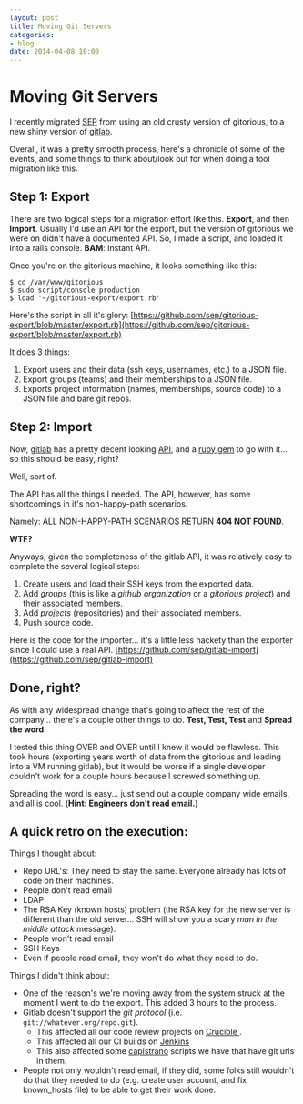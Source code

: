 ```yaml
---
layout: post
title: Moving Git Servers
categories:
- blog
date: 2014-04-08 10:00
---
```

# Moving Git Servers

I recently migrated [SEP](http://www.sep.com) from using an old crusty version of gitorious, to a new shiny version of [gitlab](http://gitlab.com).

Overall, it was a pretty smooth process, here's a chronicle of some of the events, and some things to think about/look out for when doing a tool migration like this.

## Step 1: Export

There are two logical steps for a migration effort like this.  __Export__, and then __Import__.  Usually I'd use an API for the export, but the version of gitorious we were on didn't have a documented API.  So, I made a script, and loaded it into a rails console.  __BAM__: Instant API.

Once you're on the gitorious machine, it looks something like this:

    $ cd /var/www/gitorious
    $ sudo script/console production
    $ load '~/gitorious-export/export.rb'

Here's the script in all it's glory: [https://github.com/sep/gitorious-export/blob/master/export.rb](https://github.com/sep/gitorious-export/blob/master/export.rb)

It does 3 things:

1. Export users and their data (ssh keys, usernames, etc.) to a JSON file.
1. Export groups (teams) and their memberships to a JSON file.
1. Exports project information (names, memberships, source code) to a JSON file and bare git repos.

## Step 2: Import

Now, [gitlab](http://gitlab.com) has a pretty decent looking [API](http://doc.gitlab.com/ce/api/), and a [ruby gem](https://github.com/NARKOZ/gitlab) to go with it... so this should be easy, right?

Well, sort of.

The API has all the things I needed.  The API, however, has some shortcomings in it's non-happy-path scenarios.

Namely: ALL NON-HAPPY-PATH SCENARIOS RETURN __404 NOT FOUND__.

__WTF?__

Anyways, given the completeness of the gitlab API, it was relatively easy to complete the several logical steps:

1. Create users and load their SSH keys from the exported data.
1. Add _groups_ (this is like a _github organization_ or a _gitorious project_) and their associated members.
1. Add _projects_ (repositories) and their associated members.
1. Push source code.

Here is the code for the importer... it's a little less hackety than the exporter since I could use a real API.  [https://github.com/sep/gitlab-import](https://github.com/sep/gitlab-import)

## Done, right?

As with any widespread change that's going to affect the rest of the company... there's a couple other things to do.  __Test, Test, Test__ and __Spread the word__.

I tested this thing OVER and OVER until I knew it would be flawless.  This took hours (exporting years worth of data from the gitorious and loading into a VM running gitlab), but it would be worse if a single developer couldn't work for a couple hours because I screwed something up.

Spreading the word is easy... just send out a couple company wide emails, and all is cool.  (__Hint:  Engineers don't read email.__)

## A quick retro on the execution:

Things I thought about:

* Repo URL's:  They need to stay the same.  Everyone already has lots of code on their machines.
* People don't read email
* LDAP
* The RSA Key (known hosts) problem (the RSA key for the new server is different than the old server... SSH will show you a scary _man in the middle attack_ message).
* People won't read email
* SSH Keys
* Even if people read email, they won't do what they need to do.

Things I didn't think about:

* One of the reason's we're moving away from the system struck at the moment I went to do the export.  This added 3 hours to the process.
* Gitlab doesn't support the _git protocol_ (i.e. `git://whatever.org/repo.git`).
    * This affected all our code review projects on [Crucible ](https://www.atlassian.com/software/crucible/overview).
    * This affected all our CI builds on [Jenkins](http://jenkins-ci.org)
    * This also affected some [capistrano](http://capistranorb.com/) scripts we have that have git urls in them.
* People not only wouldn't read email, if they did, some folks still wouldn't do that they needed to do (e.g. create user account, and fix known_hosts file) to be able to get their work done.

